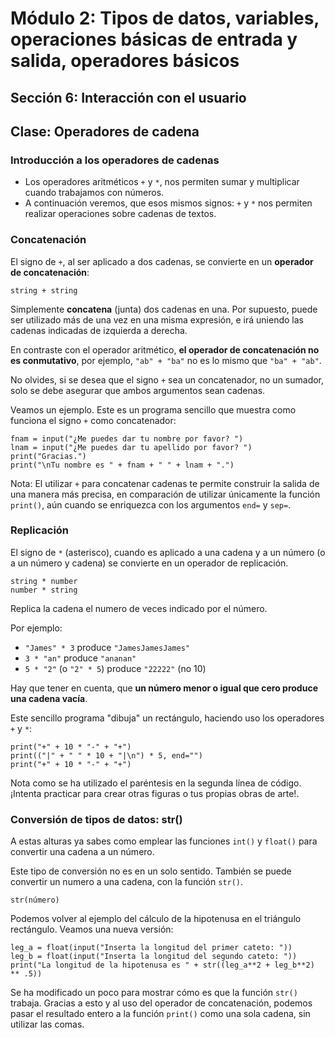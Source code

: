 # Módulo 2: Tipos de datos, variables, operaciones básicas de entrada y salida, operadores básicos 
## Sección 6: Interacción con el usuario
## Clase: Operadores de cadena

### Introducción a los operadores de cadenas

* Los operadores aritméticos `+` y `*`, nos permiten sumar y multiplicar cuando trabajamos con números.
* A continuación veremos, que esos mismos signos: `+` y `*` nos permiten realizar operaciones sobre cadenas de textos.

### Concatenación

El signo de `+`, al ser aplicado a dos cadenas, se convierte en un **operador de concatenación**:

```
string + string
```

Simplemente **concatena** (junta) dos cadenas en una. Por supuesto, puede ser utilizado más de una vez en una misma expresión, e irá uniendo las cadenas indicadas de izquierda a derecha.

En contraste con el operador aritmético, **el operador de concatenación no es conmutativo**, por ejemplo, `"ab" + "ba"` no es lo mismo que `"ba" + "ab"`.

No olvides, si se desea que el signo `+` sea un concatenador, no un sumador, solo se debe asegurar que ambos argumentos sean cadenas.

Veamos un ejemplo. Este es un programa sencillo que muestra como funciona el signo `+` como concatenador:

```
fnam = input("¿Me puedes dar tu nombre por favor? ")
lnam = input("¿Me puedes dar tu apellido por favor? ")
print("Gracias.")
print("\nTu nombre es " + fnam + " " + lnam + ".")
```

Nota: El utilizar `+` para concatenar cadenas te permite construir la salida de una manera más precisa, en comparación de utilizar únicamente la función `print()`, aún cuando se enriquezca con los argumentos `end=` y `sep=`.

### Replicación

El signo de `*` (asterisco), cuando es aplicado a una cadena y a un número (o a un número y cadena) se convierte en un operador de replicación.

```
string * number
number * string
```

Replica la cadena el numero de veces indicado por el número.

Por ejemplo:

* `"James" * 3` produce `"JamesJamesJames"`
* `3 * "an"` produce `"ananan"`
* `5 * "2"` (o `"2" * 5`) produce `"22222"` (no 10) 


Hay que tener en cuenta, que **un número menor o igual que cero produce una cadena vacía**.

Este sencillo programa "dibuja" un rectángulo, haciendo uso los operadores `+` y `*`:

```
print("+" + 10 * "-" + "+")
print(("|" + " " * 10 + "|\n") * 5, end="")
print("+" + 10 * "-" + "+")
```

Nota como se ha utilizado el paréntesis en la segunda línea de código. ¡Intenta practicar para crear otras figuras o tus propias obras de arte!.

### Conversión de tipos de datos: str()

A estas alturas ya sabes como emplear las funciones `int()` y `float()` para convertir una cadena a un número.

Este tipo de conversión no es en un solo sentido. También se puede convertir un numero a una cadena, con la función `str()`.

```
str(número)
```

Podemos volver al ejemplo del cálculo de la hipotenusa en el triángulo rectángulo. Veamos una nueva versión:

```
leg_a = float(input("Inserta la longitud del primer cateto: "))
leg_b = float(input("Inserta la longitud del segundo cateto: "))
print("La longitud de la hipotenusa es " + str((leg_a**2 + leg_b**2) ** .5))
```

Se ha modificado un poco para mostrar cómo es que la función `str()` trabaja. Gracias a esto y al uso del operador de concatenación, podemos pasar el resultado entero a la función `print()` como una sola cadena, sin utilizar las comas.
